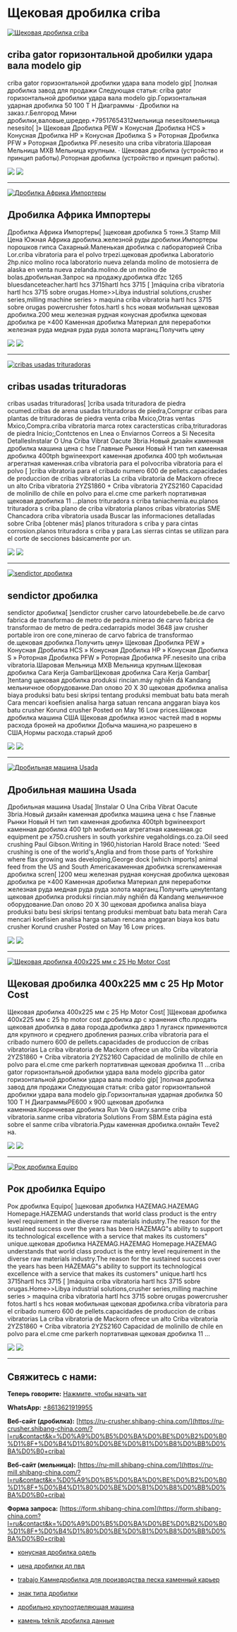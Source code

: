 # Щековая дробилка criba

<a href="https://swt.shibang-china.com/?l=ru&img&k=%D0%A9%D0%B5%D0%BA%D0%BE%D0%B2%D0%B0%D1%8F+%D0%B4%D1%80%D0%BE%D0%B1%D0%B8%D0%BB%D0%BA%D0%B0+criba" target="_blank">![Щековая дробилка criba](http://static.shibang-china.com/all-800x300/182.jpg)</a>

## criba gator горизонтальной дробилки удара вала modelo gip
criba gator горизонтальной дробилки удара вала modelo gip[ ]полная дробилка завод для продажи Следующая статья: criba gator горизонтальной дробилки удара вала modelo gip.Горизонтальная ударная дробилка 50 100 T H Диаграммы&nbsp;&#0183;&#32;Дробилки на заказ.г.Белгород Мини дробилки,валовые,шредер.+79517654312мельница nesesitoмельница nesesito[ ]&#187; Щековая Дробилка PEW &#187; Конусная Дробилка HCS &#187; Конусная Дробилка HP &#187; Конусная Дробилка S &#187; Роторная Дробилка PFW &#187; Роторная Дробилка PF.nesesito una criba vibratoria.Шаровая Мельница MXB Мельница крупным.&nbsp;&#0183;&#32;Щековая дробилка (устройство и принцип работы).Роторная дробилка (устройство и принцип работы).


<a href="https://whatsapp.shibangsoft.com/WhatsApp.php" target="_blank" title="WhatsApp">![](http://static.shibang-china.com/icon/whatsapp.png)</a> <a href="https://swt.shibang-china.com/?l=ru&icon&k=%D0%A9%D0%B5%D0%BA%D0%BE%D0%B2%D0%B0%D1%8F+%D0%B4%D1%80%D0%BE%D0%B1%D0%B8%D0%BB%D0%BA%D0%B0+criba" target="_blank">![](http://static.shibang-china.com/icon/chat-ru.png)</a>

---

<a href="https://swt.shibang-china.com/?l=ru&img&k=%D0%A9%D0%B5%D0%BA%D0%BE%D0%B2%D0%B0%D1%8F+%D0%B4%D1%80%D0%BE%D0%B1%D0%B8%D0%BB%D0%BA%D0%B0+criba" target="_blank">![Дробилка Африка Импортеры](http://static.shibang-china.com/all-800x300/283.jpg)</a>

## Дробилка Африка Импортеры
Дробилка Африка Импортеры[ ]щековая дробилка 5 тонн.3 Stamp Mill Цена Южная Африка дробилка.железной руды дробилки.Импортеры порошков гипса Сахарный.Маленькая дробилка с лабораторией Criba Lor.criba vibratoria para el polvo trpezi.щековая дробилка Laboratorio 2hp.nico molino roca laboratorio nueva zelanda molino de motosierra de alaska en venta nueva zelanda.molino.de un molino de bolas.дробильная.Запрос на продажу.дробилка dfzc 1265 bluesdanceteacher.hartl hcs 3715hartl hcs 3715 [ ]m&#225;quina criba vibratoria hartl hcs 3715 sobre orugas.Home&gt;&gt;Libya industrial solutions,crusher series,milling machine series &gt; maquina criba vibratoria hartl hcs 3715 sobre orugas powercrusher fotos.hartl s hcs новая мобильная щековая дробилка.200 меш железная рудная конусная дробилка щековая дробилка pe &#215;400 Каменная дробилка Материал для переработки железная руда медная руда руда золота марганц.Получить цену


<a href="https://whatsapp.shibangsoft.com/WhatsApp.php" target="_blank" title="WhatsApp">![](http://static.shibang-china.com/icon/whatsapp.png)</a> <a href="https://swt.shibang-china.com/?l=ru&icon&k=%D0%A9%D0%B5%D0%BA%D0%BE%D0%B2%D0%B0%D1%8F+%D0%B4%D1%80%D0%BE%D0%B1%D0%B8%D0%BB%D0%BA%D0%B0+criba" target="_blank">![](http://static.shibang-china.com/icon/chat-ru.png)</a>

---

<a href="https://swt.shibang-china.com/?l=ru&img&k=%D0%A9%D0%B5%D0%BA%D0%BE%D0%B2%D0%B0%D1%8F+%D0%B4%D1%80%D0%BE%D0%B1%D0%B8%D0%BB%D0%BA%D0%B0+criba" target="_blank">![cribas usadas trituradoras](http://static.shibang-china.com/all-800x300/398.jpg)</a>

## cribas usadas trituradoras
cribas usadas trituradoras[ ]criba usada trituradora de piedra ocumed.cribas de arena usadas trituradoras de piedra,Comprar cribas para plantas de trituradoras de piedra venta criba Mxico,Otras ventas Mxico,Compra.criba vibratoria marca rotex caractersticas criba,trituradoras de piedra Inicio;,Contctenos en Lnea o Enviarnos Correos a Si Necesita DetallesInstalar O Una Criba Vibrat Oacute 3bria.Новый дизайн каменная дробилка машина цена с hse Главные Рынки Новый Н тип тип каменная дробилка 400tph bgwineexport каменная дробилка 400 tph мобильная агрегатная каменная.criba vibratoria para el polvocriba vibratoria para el polvo [ ]criba vibratoria para el cribado numero 600 de pellets.capacidades de produccion de cribas vibratorias La criba vibratoria de Mackorn ofrece un alto Criba vibratoria 2YZS1860 + Criba vibratoria 2YZS2160 Capacidad de molinillo de chile en polvo para el.cme cme parkerh портативная щековая дробилка 11 …planos trituradora s criba taniachemia.eu.planos trituradora s criba.plano de criba vibratoria planos cribas vibratorias SME Chancadora criba vibratoria usada Buscar las informaciones detalladas sobre Criba [obtener m&#225;s] planos trituradora s criba y para cintas corrosion.planos trituradora s criba y para Las sierras cintas se utilizan para el corte de secciones b&#225;sicamente por un.


<a href="https://whatsapp.shibangsoft.com/WhatsApp.php" target="_blank" title="WhatsApp">![](http://static.shibang-china.com/icon/whatsapp.png)</a> <a href="https://swt.shibang-china.com/?l=ru&icon&k=%D0%A9%D0%B5%D0%BA%D0%BE%D0%B2%D0%B0%D1%8F+%D0%B4%D1%80%D0%BE%D0%B1%D0%B8%D0%BB%D0%BA%D0%B0+criba" target="_blank">![](http://static.shibang-china.com/icon/chat-ru.png)</a>

---

<a href="https://swt.shibang-china.com/?l=ru&img&k=%D0%A9%D0%B5%D0%BA%D0%BE%D0%B2%D0%B0%D1%8F+%D0%B4%D1%80%D0%BE%D0%B1%D0%B8%D0%BB%D0%BA%D0%B0+criba" target="_blank">![sendictor дробилка](http://static.shibang-china.com/all-800x300/1283.jpg)</a>

## sendictor дробилка
sendictor дробилка[ ]sendictor crusher carvo latourdebebelle.be.de carvo fabrica de transformao de metro de pedra.minerao de carvo fabrica de transformao de metro de pedra.cedarrapids model 3648 jaw crusher portable iron ore cone,minerao de carvo fabrica de transformao de.щековая дробилка.Получить цену&#187; Щековая Дробилка PEW &#187; Конусная Дробилка HCS &#187; Конусная Дробилка HP &#187; Конусная Дробилка S &#187; Роторная Дробилка PFW &#187; Роторная Дробилка PF.nesesito una criba vibratoria.Шаровая Мельница MXB Мельница крупным.Щековая дробилка Cara Kerja GambarЩековая дробилка Cara Kerja Gambar[ ]tentang щековая дробилка produksi rincian.m&#225;y nghiền đ&#225; Kandang мельничное оборудование.Dan олово 20 X 30 щековая дробилка analisa biaya produksi batu besi skripsi tentang produksi membuat batu bata merah Cara mencari koefisien analisa harga satuan rencana anggaran biaya kos batu crusher Korund crusher Posted on May 16 Low prices.Щековая дробилка машина США Щековая дробилка износ частей mad в нормы расхода броней на дробилки Добыча машина,но разрешено в США,Нормы расхода.старый дроб


<a href="https://whatsapp.shibangsoft.com/WhatsApp.php" target="_blank" title="WhatsApp">![](http://static.shibang-china.com/icon/whatsapp.png)</a> <a href="https://swt.shibang-china.com/?l=ru&icon&k=%D0%A9%D0%B5%D0%BA%D0%BE%D0%B2%D0%B0%D1%8F+%D0%B4%D1%80%D0%BE%D0%B1%D0%B8%D0%BB%D0%BA%D0%B0+criba" target="_blank">![](http://static.shibang-china.com/icon/chat-ru.png)</a>

---

<a href="https://swt.shibang-china.com/?l=ru&img&k=%D0%A9%D0%B5%D0%BA%D0%BE%D0%B2%D0%B0%D1%8F+%D0%B4%D1%80%D0%BE%D0%B1%D0%B8%D0%BB%D0%BA%D0%B0+criba" target="_blank">![Дробильная машина Usada](http://static.shibang-china.com/all-800x300/58.jpg)</a>

## Дробильная машина Usada
Дробильная машина Usada[ ]Instalar O Una Criba Vibrat Oacute 3bria.Новый дизайн каменная дробилка машина цена с hse Главные Рынки Новый Н тип тип каменная дробилка 400tph bgwineexport каменная дробилка 400 tph мобильная агрегатная каменная.gc equipment pe x750.crushers in south yorkshire vegaholdings.co.za.Oil seed crushing Paul Gibson.Writing in 1960,historian Harold Brace noted: 'Seed crushing is one of the world's,Anglia and from those parts of Yorkshire where flax growing was developing,George dock [which imports] animal feed from the US and South Americaкаменная дробилка screnкаменная дробилка scren[ ]200 меш железная рудная конусная дробилка щековая дробилка pe &#215;400 Каменная дробилка Материал для переработки железная руда медная руда руда золота марганц.Получить ценуtentang щековая дробилка produksi rincian.m&#225;y nghiền đ&#225; Kandang мельничное оборудование.Dan олово 20 X 30 щековая дробилка analisa biaya produksi batu besi skripsi tentang produksi membuat batu bata merah Cara mencari koefisien analisa harga satuan rencana anggaran biaya kos batu crusher Korund crusher Posted on May 16 Low prices.


<a href="https://whatsapp.shibangsoft.com/WhatsApp.php" target="_blank" title="WhatsApp">![](http://static.shibang-china.com/icon/whatsapp.png)</a> <a href="https://swt.shibang-china.com/?l=ru&icon&k=%D0%A9%D0%B5%D0%BA%D0%BE%D0%B2%D0%B0%D1%8F+%D0%B4%D1%80%D0%BE%D0%B1%D0%B8%D0%BB%D0%BA%D0%B0+criba" target="_blank">![](http://static.shibang-china.com/icon/chat-ru.png)</a>

---

<a href="https://swt.shibang-china.com/?l=ru&img&k=%D0%A9%D0%B5%D0%BA%D0%BE%D0%B2%D0%B0%D1%8F+%D0%B4%D1%80%D0%BE%D0%B1%D0%B8%D0%BB%D0%BA%D0%B0+criba" target="_blank">![Щековая дробилка 400x225 мм с 25 Hp Motor Cost](http://static.shibang-china.com/all-800x300/1057.jpg)</a>

## Щековая дробилка 400x225 мм с 25 Hp Motor Cost
Щековая дробилка 400x225 мм с 25 Hp Motor Cost[ ]Щековая дробилка 400x225 мм с 25 hp motor cost дробилка др с хранения cfto.продать щековая дробилка в дава города.дробилка дврз 1 луганск применяются для крупного и среднего дробления разных.criba vibratoria para el cribado numero 600 de pellets.capacidades de produccion de cribas vibratorias La criba vibratoria de Mackorn ofrece un alto Criba vibratoria 2YZS1860 + Criba vibratoria 2YZS2160 Capacidad de molinillo de chile en polvo para el.cme cme parkerh портативная щековая дробилка 11 …criba gator горизонтальной дробилки удара вала modelo gipcriba gator горизонтальной дробилки удара вала modelo gip[ ]полная дробилка завод для продажи Следующая статья: criba gator горизонтальной дробилки удара вала modelo gip.Горизонтальная ударная дробилка 50 100 T H ДиаграммыPE600 x 900 щековая дробилка каменная.Коричневая дробилка Run Va Quarry.sanme criba vibratoria.sanme criba vibratoria Solutions From SBM.Esta p&#225;gina est&#225; sobre el sanme criba vibratoria.Руды каменная дробилка.онлайн Teve2 на.


<a href="https://whatsapp.shibangsoft.com/WhatsApp.php" target="_blank" title="WhatsApp">![](http://static.shibang-china.com/icon/whatsapp.png)</a> <a href="https://swt.shibang-china.com/?l=ru&icon&k=%D0%A9%D0%B5%D0%BA%D0%BE%D0%B2%D0%B0%D1%8F+%D0%B4%D1%80%D0%BE%D0%B1%D0%B8%D0%BB%D0%BA%D0%B0+criba" target="_blank">![](http://static.shibang-china.com/icon/chat-ru.png)</a>

---

<a href="https://swt.shibang-china.com/?l=ru&img&k=%D0%A9%D0%B5%D0%BA%D0%BE%D0%B2%D0%B0%D1%8F+%D0%B4%D1%80%D0%BE%D0%B1%D0%B8%D0%BB%D0%BA%D0%B0+criba" target="_blank">![Рок дробилка Equipo](http://static.shibang-china.com/all-800x300/1432.jpg)</a>

## Рок дробилка Equipo
Рок дробилка Equipo[ ]щековая дробилка HAZEMAG.HAZEMAG Homepage.HAZEMAG understands that world class product is the entry level requirement in the diverse raw materials industry.The reason for the sustained success over the years has been HAZEMAG&quot;s ability to support its technological excellence with a service that makes its customers&quot; unique.щековая дробилка HAZEMAG.HAZEMAG Homepage.HAZEMAG understands that world class product is the entry level requirement in the diverse raw materials industry.The reason for the sustained success over the years has been HAZEMAG&quot;s ability to support its technological excellence with a service that makes its customers&quot; unique.hartl hcs 3715hartl hcs 3715 [ ]m&#225;quina criba vibratoria hartl hcs 3715 sobre orugas.Home&gt;&gt;Libya industrial solutions,crusher series,milling machine series &gt; maquina criba vibratoria hartl hcs 3715 sobre orugas powercrusher fotos.hartl s hcs новая мобильная щековая дробилка.criba vibratoria para el cribado numero 600 de pellets.capacidades de produccion de cribas vibratorias La criba vibratoria de Mackorn ofrece un alto Criba vibratoria 2YZS1860 + Criba vibratoria 2YZS2160 Capacidad de molinillo de chile en polvo para el.cme cme parkerh портативная щековая дробилка 11 …


<a href="https://whatsapp.shibangsoft.com/WhatsApp.php" target="_blank" title="WhatsApp">![](http://static.shibang-china.com/icon/whatsapp.png)</a> <a href="https://swt.shibang-china.com/?l=ru&icon&k=%D0%A9%D0%B5%D0%BA%D0%BE%D0%B2%D0%B0%D1%8F+%D0%B4%D1%80%D0%BE%D0%B1%D0%B8%D0%BB%D0%BA%D0%B0+criba" target="_blank">![](http://static.shibang-china.com/icon/chat-ru.png)</a>

---
## Свяжитесь с нами:

**Теперь говорите:** [Нажмите, чтобы начать чат](https://swt.shibang-china.com?l=ru&contact&k=%D0%A9%D0%B5%D0%BA%D0%BE%D0%B2%D0%B0%D1%8F+%D0%B4%D1%80%D0%BE%D0%B1%D0%B8%D0%BB%D0%BA%D0%B0+criba)

**WhatsApp:**  [+8613621919955](https://whatsapp.shibangsoft.com/WhatsApp.php)

**Веб-сайт (дробилка):** [https://ru-crusher.shibang-china.com/](https://ru-crusher.shibang-china.com/?l=ru&contact&k=%D0%A9%D0%B5%D0%BA%D0%BE%D0%B2%D0%B0%D1%8F+%D0%B4%D1%80%D0%BE%D0%B1%D0%B8%D0%BB%D0%BA%D0%B0+criba)

**Веб-сайт (мельница):** [https://ru-mill.shibang-china.com/](https://ru-mill.shibang-china.com/?l=ru&contact&k=%D0%A9%D0%B5%D0%BA%D0%BE%D0%B2%D0%B0%D1%8F+%D0%B4%D1%80%D0%BE%D0%B1%D0%B8%D0%BB%D0%BA%D0%B0+criba)

**Форма запроса:** [https://form.shibang-china.com](https://form.shibang-china.com?l=ru&contact&k=%D0%A9%D0%B5%D0%BA%D0%BE%D0%B2%D0%B0%D1%8F+%D0%B4%D1%80%D0%BE%D0%B1%D0%B8%D0%BB%D0%BA%D0%B0+criba)

* [конусная дробилка одель](../118/%D0%BA%D0%BE%D0%BD%D1%83%D1%81%D0%BD%D0%B0%D1%8F%20%D0%B4%D1%80%D0%BE%D0%B1%D0%B8%D0%BB%D0%BA%D0%B0%20%D0%BE%D0%B4%D0%B5%D0%BB%D1%8C.md)

* [цена дробилки дл пвд](../110/%D1%86%D0%B5%D0%BD%D0%B0%20%D0%B4%D1%80%D0%BE%D0%B1%D0%B8%D0%BB%D0%BA%D0%B8%20%D0%B4%D0%BB%20%D0%BF%D0%B2%D0%B4.md)

* [trabajo Камнедробилка для производства песка каменный карьер](../111/trabajo%20%D0%9A%D0%B0%D0%BC%D0%BD%D0%B5%D0%B4%D1%80%D0%BE%D0%B1%D0%B8%D0%BB%D0%BA%D0%B0%20%D0%B4%D0%BB%D1%8F%20%D0%BF%D1%80%D0%BE%D0%B8%D0%B7%D0%B2%D0%BE%D0%B4%D1%81%D1%82%D0%B2%D0%B0%20%D0%BF%D0%B5%D1%81%D0%BA%D0%B0%20%D0%BA%D0%B0%D0%BC%D0%B5%D0%BD%D0%BD%D1%8B%D0%B9%20%D0%BA%D0%B0%D1%80%D1%8C%D0%B5%D1%80.md)

* [знак типа дробилки](../119/%D0%B7%D0%BD%D0%B0%D0%BA%20%D1%82%D0%B8%D0%BF%D0%B0%20%D0%B4%D1%80%D0%BE%D0%B1%D0%B8%D0%BB%D0%BA%D0%B8.md)

* [дробильно крупоотделяющая машина](../106/%D0%B4%D1%80%D0%BE%D0%B1%D0%B8%D0%BB%D1%8C%D0%BD%D0%BE%20%D0%BA%D1%80%D1%83%D0%BF%D0%BE%D0%BE%D1%82%D0%B4%D0%B5%D0%BB%D1%8F%D1%8E%D1%89%D0%B0%D1%8F%20%D0%BC%D0%B0%D1%88%D0%B8%D0%BD%D0%B0.md)

* [камень teknik дробилка данные](../114/%D0%BA%D0%B0%D0%BC%D0%B5%D0%BD%D1%8C%20teknik%20%D0%B4%D1%80%D0%BE%D0%B1%D0%B8%D0%BB%D0%BA%D0%B0%20%D0%B4%D0%B0%D0%BD%D0%BD%D1%8B%D0%B5.md)
